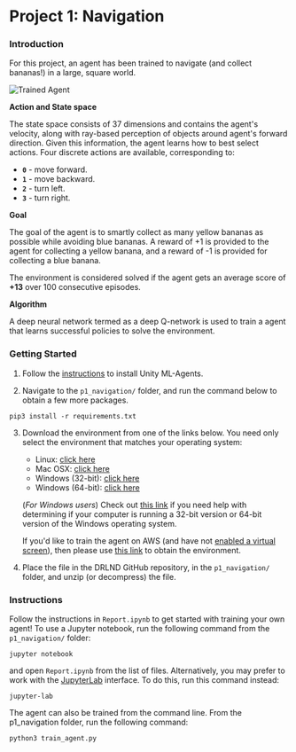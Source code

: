 [//]: # (Image References)

[image1]: ./images/banana.gif "Trained Agent"

# Project 1: Navigation

### Introduction

For this project, an agent has been trained to navigate (and collect bananas!) in a large, square world.


![Trained Agent][image1]

**Action and State space**

The state space consists of 37 dimensions and contains the agent's velocity, along with ray-based perception of objects around agent's forward direction.  Given this information, the agent learns how to best select actions.  Four discrete actions are available, corresponding to:

- **`0`** - move forward.
- **`1`** - move backward.
- **`2`** - turn left.
- **`3`** - turn right.

**Goal**

The goal of the agent is to smartly collect as many yellow bananas as possible while avoiding blue bananas.
A reward of +1 is provided to the agent for collecting a yellow banana, and a reward of -1 is provided for collecting a blue banana. 

The environment is considered solved if the agent gets an average score of **+13** over 100 consecutive episodes.

**Algorithm**

A deep neural network termed as a deep Q-network is used to train a agent that learns successful policies to solve the environment.

### Getting Started

1. Follow the [instructions](https://github.com/Unity-Technologies/ml-agents/blob/master/docs/Installation.md) to install Unity ML-Agents. 

2. Navigate to the `p1_navigation/` folder, and run the command below to obtain a few more packages.
  ```
  pip3 install -r requirements.txt
  ```

3. Download the environment from one of the links below.  You need only select the environment that matches your operating system:
    - Linux: [click here](https://s3-us-west-1.amazonaws.com/udacity-drlnd/P1/Banana/Banana_Linux.zip)
    - Mac OSX: [click here](https://s3-us-west-1.amazonaws.com/udacity-drlnd/P1/Banana/Banana.app.zip)
    - Windows (32-bit): [click here](https://s3-us-west-1.amazonaws.com/udacity-drlnd/P1/Banana/Banana_Windows_x86.zip)
    - Windows (64-bit): [click here](https://s3-us-west-1.amazonaws.com/udacity-drlnd/P1/Banana/Banana_Windows_x86_64.zip)
    
    (_For Windows users_) Check out [this link](https://support.microsoft.com/en-us/help/827218/how-to-determine-whether-a-computer-is-running-a-32-bit-version-or-64) if you need help with determining if your computer is running a 32-bit version or 64-bit version of the Windows operating system.

    If you'd like to train the agent on AWS (and have not [enabled a virtual screen](https://github.com/Unity-Technologies/ml-agents/blob/master/docs/Training-on-Amazon-Web-Service.md)), then please use [this link](https://s3-us-west-1.amazonaws.com/udacity-drlnd/P1/Banana/Banana_Linux_NoVis.zip) to obtain the environment.

4. Place the file in the DRLND GitHub repository, in the `p1_navigation/` folder, and unzip (or decompress) the file. 

### Instructions

Follow the instructions in `Report.ipynb` to get started with training your own agent!  To use a Jupyter notebook, run the following command from the `p1_navigation/` folder:
```
jupyter notebook
```
and open `Report.ipynb` from the list of files.  Alternatively, you may prefer to work with the [JupyterLab](https://jupyterlab.readthedocs.io/en/latest/) interface.  To do this, run this command instead:
```
jupyter-lab
```
The agent can also be trained from the command line.
From the p1_navigation folder, run the following command:

```
python3 train_agent.py  
```
